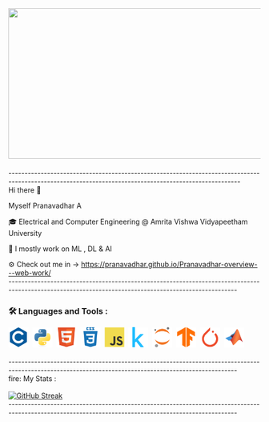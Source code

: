 
<div align="center">
  <img src="https://i.giphy.com/media/v1.Y2lkPTc5MGI3NjExMTk2c2JqMzU4Mjlwc3hncTVwcDdsMnA1MXF2ODhweGhhdzNnY2J6ZCZlcD12MV9pbnRlcm5hbF9naWZfYnlfaWQmY3Q9Zw/SWoSkN6DxTszqIKEqv/giphy.gif" width="600" height="300"/>
</div>
<br>------------------------------------------------------------------------------------------------------------------------------------------------------
<br> Hi there 👋

Myself Pranavadhar A

🎓 Electrical and Computer Engineering @ Amrita Vishwa Vidyapeetham University

🔭 I mostly work on ML , DL & AI 

⚙️ Check out me in -> https://pranavadhar.github.io/Pranavadhar-overview---web-work/
<br>-----------------------------------------------------------------------------------------------------------------------------------------------------
<br>
### :hammer_and_wrench: Languages and Tools :
<div>
  <img src = "https://github.com/devicons/devicon/blob/master/icons/c/c-plain.svg" title = "C"
alt = "C" width = "40" height = "40"/>&nbsp;
  <img src = "https://github.com/devicons/devicon/blob/master/icons/python/python-original.svg" title = "Python" alt = "Python" width = "40" height = "40"/>&nbsp;
<img src="https://github.com/devicons/devicon/blob/master/icons/html5/html5-original.svg" title="HTML5" alt="HTML" width="40" height="40"/>&nbsp;
  <img src="https://github.com/devicons/devicon/blob/master/icons/css3/css3-plain-wordmark.svg"  title="CSS3" alt="CSS" width="40" height="40"/>&nbsp;
  <img src="https://github.com/devicons/devicon/blob/master/icons/javascript/javascript-original.svg" title="JavaScript" alt="JavaScript" width="40" height="40"/>&nbsp;
  <img src="https://github.com/devicons/devicon/blob/master/icons/kaggle/kaggle-original.svg" title="Kaggle" alt="Kaggle" width="40" height="40"/>&nbsp;
  <img src="https://github.com/devicons/devicon/blob/master/icons/jupyter/jupyter-original.svg" title="Jupyter" alt="Jupyter" width="40" height="40"/>&nbsp;
  <img src="https://github.com/devicons/devicon/blob/master/icons/tensorflow/tensorflow-original.svg" title="Tensorflow" alt="Tensorflow" width="40" height="40"/>&nbsp;
  <img src="https://github.com/devicons/devicon/blob/master/icons/pytorch/pytorch-original.svg" title="Pytorch" alt="Pytorch" width="40" height="40"/>&nbsp;
    <img src="https://github.com/devicons/devicon/blob/master/icons/matlab/matlab-original.svg" title="Pytorch" alt="Pytorch" width="40" height="40"/>&nbsp;
</div>
<br>-----------------------------------------------------------------------------------------------------------------------------------------------------
<br>
fire: My Stats :
<br>
<br><a href="https://git.io/streak-stats"><img src="https://streak-stats.demolab.com?user=Pranavadhar%20" alt="GitHub Streak" /></a>
<br>-----------------------------------------------------------------------------------------------------------------------------------------------------
